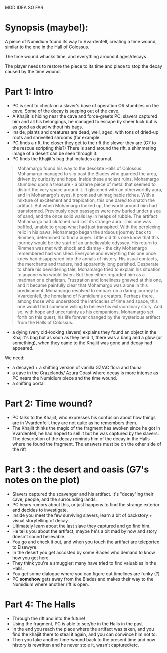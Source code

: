 MOD IDEA SO FAR
# Synopsis (maybe!):
A piece of Numidium found its way to Vvardenfell, creating a time wound, similar to the one in the Hall of Colossus.

The time wound whacks time, and everything around it ages/decays

The player needs to restore the piece to its time and place to stop the decay caused by the time wound.

# Part 1: Intro
- PC is sent to check on a slaver's base of operation OR stumbles on the cave. Some of the decay is seeping out of the cave.
- A Khajiit is hiding near the cave and force-greets  PC: slavers captured him and all his belongings, he managed to escape by sheer luck but is as good as dead without his bags.
- Inside, plants and creatures are dead, well, aged, with tons of dried-up roots and shrivelled shrooms (for example.
- PC finds a rift, the closer they get to the rift the slower they are (G7 to the rescue scripting this?) There is sand around the rift, a shimmering image of a desert can be seen through it.
- PC finds the Khajiit's bag that includes a journal.
> Mohamargo found his way to the desolate Halls of Colossus. Mohamargo managed to slip past the Blades who guarded the area, driven by curiosity and hope. Inside these ancient ruins, Mohamargo stumbled upon a treasure - a bizarre piece of metal that seemed to distort the very space around it. It glistened with an otherworldly aura, and in Mohamargo's eyes, it promised unimaginable riches. With a mixture of excitement and trepidation, this one dared to snatch the artifact.
But when Mohamargo looked up, the world around him had transformed. Previously open passages were now buried under a sea of sand, and the once solid walls lay in heaps of rubble. The artifact Mohamargo had clutched had lost its strange aura. This one was baffled, unable to grasp what had just transpired.
With the perplexing relic in his paws, Mohamargo began the arduous journey back to Rimmen, determined to find a buyer. Little did this one know that this journey would be the start of an unbelievable odyssey. His return to Rimmen was met with shock and dismay - the city Mohamargo remembered had vanished. Everyone and everything this one once knew had disappeared into the annals of history. His usual contacts, the merchants and traders, had apparently long perished.
Desperate to share his bewildering tale, Mohamargo tried to explain his situation to anyone who would listen. But they either regarded him as a madman or a charlatan. Frustration and loneliness gnawed at this one, and it became painfully clear that Mohamargo was alone in this predicament.
Mohamargo resolved to embark on a daring journey to Vvardenfell, the homeland of Numidium's creators. Perhaps there, among those who understood the intricacies of time and space, this one would find someone willing to believe his extraordinary story. And so, with hope and uncertainty as his companions, Mohamargo set forth on this quest, his life forever changed by the mysterious artifact from the Halls of Colossus.
- a dying (very old-looking slavers) explains they found an object in the Khajiit's bag but as soon as they held it, there was a bang and a glow (or something), when they came to the Khajiit was gone and decay had appeared.

We need:
- a decayed + a shifting version of vanilla GZ/AC flora and fauna
- a cave in the Grazelands/ Azura Coast where decay is more intense as PC nears the Numidium piece and the time wound.
- a shifting portal

# Part 2: Time wound?
- PC talks to the Khajiit, who expresses his confusion about how things are in Vvardenfell, they are not quite as he remembers them.
- The Khajiit thinks the magic of the fragment has awoken since he got in Vvardenfell, he had hoped to sell it but he was captured by the slavers. The description of the decay reminds him of the decay in the Halls where he found the fragment. The answers must be on the other side of the rift

# Part 3 : the desert and oasis (G7's notes on the plot)
- Slavers captured the scavenger and his artifact. It's "decay"ing their cave, people, and the surrounding lands.
- PC hears rumors about this, or just happens to find the strange exterior and decides to investigate.
- Inside you meet the few surviving slavers, learn a bit of backstory + visual storytelling of decay.
- Ultimately learn about the last slave they captured and go find him.
- He tells you about the artifact, maybe he's a bit mad by now and story doesn't sound believable. 
- You go and check it out, and when you touch the artifact are teleported to Elsewyre.
- In the desert you get accosted by some Blades who demand to know how you got here.
- They think you're a smuggler: many have tried to find valuables in the Halls.
- You get some dialogue where you can figure out timelines are funky (?)
- PC **somehow** gets away from the Blades and makes their way to the Numidium where another rift is open.

# Part 4: The Halls
- Through the rift and into the future!
- Using the fragment, PC is able to see/be in the Halls in the past
- In the end you reach the place where the artifact was taken, and you find the khajiit there to steal it again, and you can convince him not to.
- Then you take another time-wound back to the present time and now history is rewritten and he never stole it, wasn't captured/etc.
